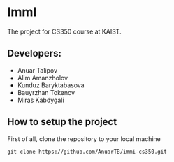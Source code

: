 # ImmI 
The project for CS350 course at KAIST. 

## Developers: 
* Anuar Talipov
* Alim Amanzholov 
* Kunduz Baryktabasova 
* Bauyrzhan Tokenov
* Miras Kabdygali

## How to setup the project

First of all, clone the repository to your local machine

```shell
git clone https://github.com/AnuarTB/immi-cs350.git
```
